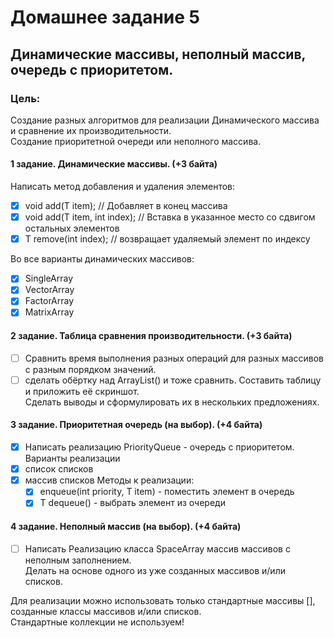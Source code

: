 # Домашнее задание 5

## Динамические массивы, неполный массив, очередь с приоритетом.

### Цель:

Создание разных алгоритмов для реализации Динамического массива и сравнение их производительности. <br>
Создание приоритетной очереди или неполного массива.

#### 1 задание. Динамические массивы.  (+3 байта)

Написать метод добавления и удаления элементов:

- [x] void add(T item); // Добавляет в конец массива
- [x] void add(T item, int index); // Вставка в указанное место со сдвигом остальных элементов
- [x] T remove(int index); // возвращает удаляемый элемент по индексу <br>

Во все варианты динамических массивов:

- [x] SingleArray
- [x] VectorArray
- [x] FactorArray
- [x] MatrixArray

#### 2 задание. Таблица сравнения производительности. (+3 байта)

- [ ] Сравнить время выполнения разных операций для разных массивов с разным порядком значений.
- [ ] сделать обёртку над ArrayList() и тоже сравнить. Составить таблицу и приложить её скриншот. <br>
  Сделать выводы и сформулировать их в нескольких предложениях.

#### 3 задание. Приоритетная очередь (на выбор).  (+4 байта)

- [x] Написать реализацию PriorityQueue - очередь с приоритетом. <br>
  Варианты реализации
- [x] список списков
- [x] массив списков Методы к реализации:
    - [x] enqueue(int priority, T item) - поместить элемент в очередь
    - [x] T dequeue() - выбрать элемент из очереди

#### 4 задание. Неполный массив (на выбор).  (+4 байта)

- [ ] Написать Реализацию класса SpaceArray массив массивов с неполным заполнением. <br>
  Делать на основе одного из уже созданных массивов и/или списков.

Для реализации можно использовать только стандартные массивы [], созданные классы массивов и/или списков.<br>
Стандартные коллекции не используем!